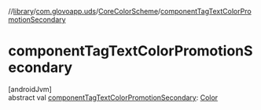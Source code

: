 //[library](../../../index.md)/[com.glovoapp.uds](../index.md)/[CoreColorScheme](index.md)/[componentTagTextColorPromotionSecondary](component-tag-text-color-promotion-secondary.md)

# componentTagTextColorPromotionSecondary

[androidJvm]\
abstract val [componentTagTextColorPromotionSecondary](component-tag-text-color-promotion-secondary.md): [Color](https://developer.android.com/reference/kotlin/androidx/compose/ui/graphics/Color.html)
